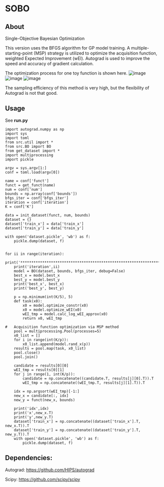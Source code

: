 # SOBO

## About
Single-Objective Bayesian Optimization

This version uses the BFGS algorithm for GP model training. A multiple-starting-point (MSP) strategy is utilized to optimize the acquisition function, weighted Expected Improvement (wEI).
Autograd is used to improve the speed and accuracy of gradient calculation.

The optimization process for one toy function is shown here.
![image](https://github.com/Xiao-dong-Wang/SOBO/blob/master/version1/figures/BO_it_1.png)
![image](https://github.com/Xiao-dong-Wang/SOBO/blob/master/version1/figures/BO_it_4.png)
![image](https://github.com/Xiao-dong-Wang/SOBO/blob/master/version1/figures/BO_it_7.png)

The sampling efficiency of this method is very high, but the flexibility of Autograd is not that good.

## Usage
See **run.py**

```
import autograd.numpy as np
import sys
import toml
from src.util import *
from src.BO import BO
from get_dataset import *
import multiprocessing
import pickle

argv = sys.argv[1:]
conf = toml.load(argv[0])

name = conf['funct']
funct = get_funct(name)
num = conf['num']
bounds = np.array(conf['bounds'])
bfgs_iter = conf['bfgs_iter']
iteration = conf['iteration']
K = conf['K']

data = init_dataset(funct, num, bounds)
dataset = {}
dataset['train_x'] = data['train_x']
dataset['train_y'] = data['train_y']

with open('dataset.pickle', 'wb') as f:
    pickle.dump(dataset, f)


for ii in range(iteration):
    print('********************************************************************')
    print('iteration',ii)
    model = BO(dataset, bounds, bfgs_iter, debug=False)
    best_x = model.best_x
    best_y = model.best_y
    print('best_x', best_x)
    print('best_y', best_y)

    p = np.minimum(int(K/5), 5)
    def task(x0):
        x0 = model.optimize_constr(x0)
        x0 = model.optimize_wEI(x0)
        wEI_tmp = model.calc_log_wEI_approx(x0)
        return x0, wEI_tmp

#   Acquisition function optimization via MSP method
    pool = multiprocessing.Pool(processes=5)
    x0_list = []
    for i in range(int(K/p)):
        x0_list.append(model.rand_x(p))
    results = pool.map(task, x0_list)
    pool.close()
    pool.join()

    candidate = results[0][0]
    wEI_tmp = results[0][1]
    for j in range(1, int(K/p)):
        candidate = np.concatenate((candidate.T, results[j][0].T)).T
        wEI_tmp = np.concatenate((wEI_tmp.T, results[j][1].T)).T

    idx = np.argsort(wEI_tmp)[-1:]
    new_x = candidate[:, idx]
    new_y = funct(new_x, bounds)

    print('idx',idx)
    print('x',new_x.T)
    print('y',new_y.T)
    dataset['train_x'] = np.concatenate((dataset['train_x'].T, new_x.T)).T
    dataset['train_y'] = np.concatenate((dataset['train_y'].T, new_y.T)).T
    with open('dataset.pickle', 'wb') as f:
        pickle.dump(dataset, f)
```


## Dependencies:

Autograd: https://github.com/HIPS/autograd

Scipy: https://github.com/scipy/scipy

